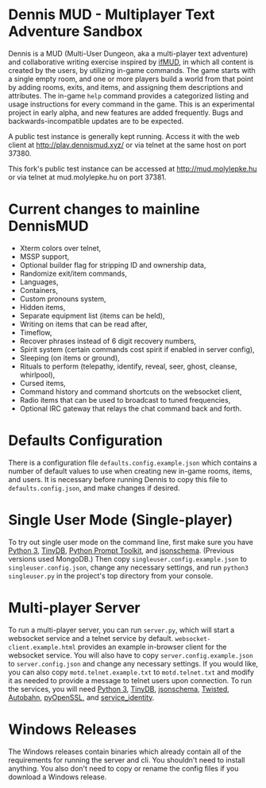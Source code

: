 # Dennis MUD - Multiplayer Text Adventure Sandbox

Dennis is a MUD (Multi-User Dungeon, aka a multi-player text adventure) and collaborative writing exercise inspired by [ifMUD](http://ifmud.port4000.com/), in which all content is created by the users, by utilizing in-game commands. The game starts with a single empty room, and one or more players build a world from that point by adding rooms, exits, and items, and assigning them descriptions and attributes. The in-game `help` command provides a categorized listing and usage instructions for every command in the game. This is an experimental project in early alpha, and new features are added frequently. Bugs and backwards-incompatible updates are to be expected.

A public test instance is generally kept running. Access it with the web client at http://play.dennismud.xyz/ or via telnet at the same host on port 37380.

This fork's public test instance can be accessed at http://mud.molylepke.hu or via telnet at mud.molylepke.hu on port 37381.


Current changes to mainline DennisMUD
================================
- Xterm colors over telnet,
- MSSP support,
- Optional builder flag for stripping ID and ownership data,
- Randomize exit/item commands,
- Languages,
- Containers,
- Custom pronouns system,
- Hidden items,
- Separate equipment list (items can be held),
- Writing on items that can be read after,
- Timeflow,
- Recover phrases instead of 6 digit recovery numbers,
- Spirit system (certain commands cost spirit if enabled in server config),
- Sleeping (on items or ground),
- Rituals to perform (telepathy, identify, reveal, seer, ghost, cleanse, whirlpool),
- Cursed items,
- Command history and command shortcuts on the websocket client,
- Radio items that can be used to broadcast to tuned frequencies,
- Optional IRC gateway that relays the chat command back and forth.

Defaults Configuration
======================

There is a configuration file `defaults.config.example.json` which contains a number of default values to use when creating new in-game rooms, items, and users. It is necessary before running Dennis to copy this file to `defaults.config.json`, and make changes if desired.

Single User Mode (Single-player)
================================

To try out single user mode on the command line, first make sure you have [Python 3](https://www.python.org/), [TinyDB](https://tinydb.readthedocs.io/en/latest/), [Python Prompt Toolkit](https://python-prompt-toolkit.readthedocs.io/en/master/), and [jsonschema](https://python-jsonschema.readthedocs.io/en/stable/). (Previous versions used MongoDB.) Then copy `singleuser.config.example.json` to `singleuser.config.json`, change any necessary settings, and  run `python3 singleuser.py` in the project's top directory from your console.

Multi-player Server
===================

To run a multi-player server, you can run `server.py`, which will start a websocket service and a telnet service by default. `websocket-client.example.html` provides an example in-browser client for the websocket service. You will also have to copy `server.config.example.json` to `server.config.json` and change any necessary settings. If you would like, you can also copy `motd.telnet.example.txt` to `motd.telnet.txt` and modify it as needed to provide a message to telnet users upon connection. To run the services, you will need [Python 3](https://www.python.org/), [TinyDB](https://tinydb.readthedocs.io/en/latest/), [jsonschema](https://python-jsonschema.readthedocs.io/en/stable/), [Twisted](https://twistedmatrix.com/trac/), [Autobahn](https://crossbar.io/autobahn/), [pyOpenSSL](https://www.pyopenssl.org/en/stable/), and [service_identity](https://service-identity.readthedocs.io/en/stable/installation.html).

Windows Releases
================

The Windows releases contain binaries which already contain all of the requirements for running the server and cli. You shouldn't need to install anything. You also don't need to copy or rename the config files if you download a Windows release.
